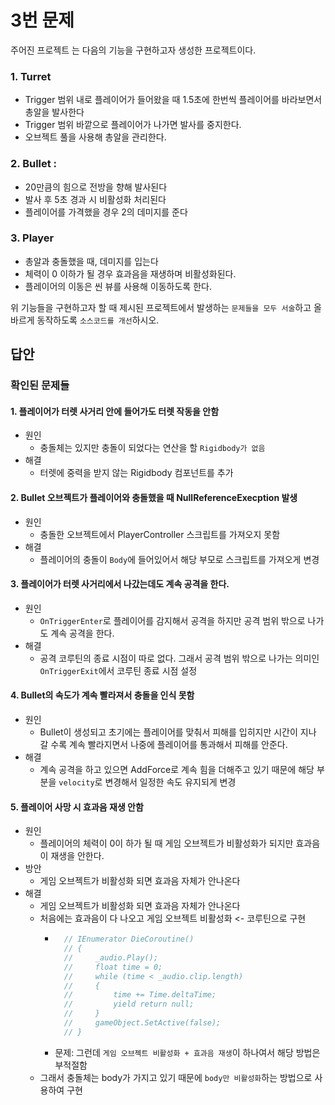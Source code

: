 # 3번 문제

주어진 프로젝트 는 다음의 기능을 구현하고자 생성한 프로젝트이다.

### 1. Turret
- Trigger 범위 내로 플레이어가 들어왔을 때 1.5초에 한번씩 플레이어를 바라보면서 총알을 발사한다
- Trigger 범위 바깥으로 플레이어가 나가면 발사를 중지한다.
- 오브젝트 풀을 사용해 총알을 관리한다.

### 2. Bullet :
- 20만큼의 힘으로 전방을 향해 발사된다
- 발사 후 5초 경과 시 비활성화 처리된다
- 플레이어를 가격했을 경우 2의 데미지를 준다

### 3. Player
- 총알과 충돌했을 때, 데미지를 입는다
- 체력이 0 이하가 될 경우 효과음을 재생하며 비활성화된다.
- 플레이어의 이동은 씬 뷰를 사용해 이동하도록 한다.

위 기능들을 구현하고자 할 때
제시된 프로젝트에서 발생하는 `문제들을 모두 서술`하고 올바르게 동작하도록 `소스코드를 개선`하시오.

## 답안

### 확인된 문제들

#### 1. 플레이어가 터렛 사거리 안에 들어가도 터렛 작동을 안함

- 원인
  - 충돌체는 있지만 충돌이 되었다는 연산을 할 `Rigidbody가 없음`
- 해결
  - 터렛에 중력을 받지 않는 Rigidbody 컴포넌트를 추가

#### 2. Bullet 오브젝트가 플레이어와 충돌했을 때 NullReferenceExecption 발생

- 원인
  - 충돌한 오브젝트에서 PlayerController 스크립트를 가져오지 못함
- 해결
  - 플레이어의 충돌이 `Body`에 들어있어서 해당 부모로 스크립트를 가져오게 변경

#### 3. 플레이어가 터렛 사거리에서 나갔는데도 계속 공격을 한다.
- 원인
  - `OnTriggerEnter`로 플레이어를 감지해서 공격을 하지만 공격 범위 밖으로 나가도 계속 공격을 한다.
- 해결
  - 공격 코루틴의 종료 시점이 따로 없다. 그래서 공격 범위 밖으로 나가는 의미인 `OnTriggerExit`에서 코루틴 종료 시점 설정

#### 4. Bullet의 속도가 계속 빨라져서 충돌을 인식 못함

- 원인
  - Bullet이 생성되고 초기에는 플레이어를 맞춰서 피해를 입히지만 시간이 지나 갈 수록 계속 빨라지면서 나중에 플레이어를 통과해서 피해를 안준다.
- 해결
  - 계속 공격을 하고 있으면 AddForce로 계속 힘을 더해주고 있기 때문에 해당 부분을 `velocity`로 변경해서 일정한 속도 유지되게 변경

#### 5. 플레이어 사망 시 효과음 재생 안함

- 원인
  - 플레이어의 체력이 0이 하가 될 때 게임 오브젝트가 비활성화가 되지만 효과음이 재생을 안한다.
- 방안
  - 게임 오브젝트가 비활성화 되면 효과음 자체가 안나온다
- 해결
  - 게임 오브젝트가 비활성화 되면 효과음 자체가 안나온다
  - 처음에는 효과음이 다 나오고 게임 오브젝트 비활성화 <- 코루틴으로 구현
    - ```C#
        // IEnumerator DieCoroutine()
        // {
        //     _audio.Play();
        //     float time = 0;
        //     while (time < _audio.clip.length)
        //     {
        //         time += Time.deltaTime;
        //         yield return null;
        //     }
        //     gameObject.SetActive(false);
        // }
        ```
    - 문제: 그런데 `게임 오브젝트 비활성화 + 효과음 재생`이 하나여서 해당 방법은 부적절함
  - 그래서 충돌체는 body가 가지고 있기 때문에 `body만 비활성화`하는 방법으로 사용하여 구현